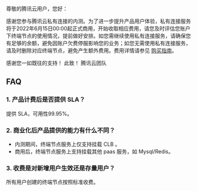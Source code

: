 尊敬的腾讯云用户，您好：

感谢您参与腾讯云私有连接的内测。为了进一步提升产品用户体验，私有连接服务将于2022年6月15日00:00起正式商用，开始收取相应费用，请您及时评估您账户下终端节点的使用情况，提前做好安排。如您需继续使用私有连接服务，请确保您有足够的余额，避免因账户欠费停服影响您的业务；如您无需使用私有连接服务，请及时删除对应终端节点，避免产生额外费用。费用详情请参见 [购买指南](https://cloud.tencent.com/document/product/1451/57263)。

感谢您一如既往的支持！
此致！
腾讯云团队

 


## FAQ
### 1. 产品计费后是否提供 SLA？
提供 SLA，可用性99.95%。

### 2. 商业化后产品提供的能力有什么不同？
- 内测期间，终端节点服务上仅支持挂载 CLB 。
- 商用后，终端节点服务上支持挂载其他 paas 服务，如 Mysql/Redis。

### 3. 收费是对新增用户生效还是存量用户？
所有用户创建的终端节点按照标准收费。
